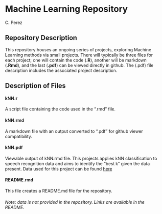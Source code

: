 Machine Learning Repository
================
C. Perez

## Repository Description

This repository houses an ongoing series of projects, exploring Machine
Learning methods via small projects. There will typically be three files
for each project; one will contain the code (**.R**), another will be
markdown (**.Rmd**), and the last (**.pdf**) can be viewed directly in
github. The (.pdf) file description includes the associated project
description.  

## Description of Files

#### kNN.r

A script file containing the code used in the “.rmd” file.

#### kNN.rmd

A markdown file with an output converted to “.pdf” for github viewer
compatibility.

#### kNN.pdf

Viewable output of kNN.rmd file. This projects applies kNN
classification to speech recognition data and aims to identify the “best
k” given the data present. Data used for this project can be found
[here](https://archive.ics.uci.edu/ml/datasets/Speaker+Accent+Recognition)

#### README.rmd

This file creates a README.md file for the repository.

###### Note: data is not provided in the repository. Links are available in the README.
